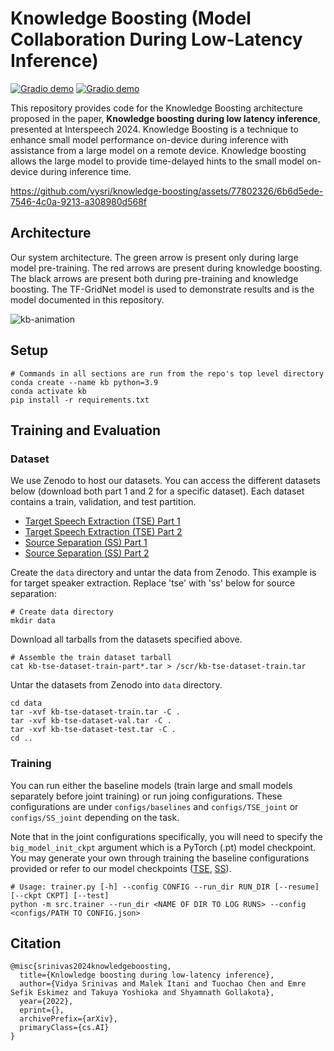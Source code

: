 # Knowledge Boosting (Model Collaboration During Low-Latency Inference)

[![Gradio demo](https://img.shields.io/badge/arxiv-abs-green)](https://arxiv.org/abs/2211.02250) [![Gradio demo](https://img.shields.io/badge/Interspeech%202024-pdf-blue)](https://arxiv.org/pdf/2211.02250)

This repository provides code for the Knowledge Boosting architecture proposed in the paper, __Knowledge boosting during low latency inference__, presented at Interspeech 2024. 
Knowledge Boosting is a technique to enhance small model performance on-device during inference with assistance from a large model on a remote device. 
Knowledge boosting allows the large model to provide time-delayed hints to the small model on-device during inference time.

https://github.com/vysri/knowledge-boosting/assets/77802326/6b6d5ede-7546-4c0a-9213-a308980d568f

## Architecture
Our system architecture. The green arrow is present only during large model pre-training.  The red arrows are present  during knowledge boosting.  The black arrows are present both during pre-training and knowledge boosting.
The TF-GridNet model is used to demonstrate results and is the model documented in this repository.

![kb-animation](https://github.com/vysri/knowledge-boosting/assets/77802326/37660ddb-fc5d-470c-924e-7467e8accd27)

## Setup
    # Commands in all sections are run from the repo's top level directory
    conda create --name kb python=3.9
    conda activate kb
    pip install -r requirements.txt

## Training and Evaluation

### Dataset

We use Zenodo to host our datasets. You can access the different datasets below (download both part 1 and 2 for a specific dataset). Each dataset contains a train, validation, and test partition.
* [Target Speech Extraction (TSE) Part 1](https://zenodo.org/records/12575452)
* [Target Speech Extraction (TSE) Part 2](https://zenodo.org/records/12629275)
* [Source Separation (SS) Part 1](https://zenodo.org/records/12629604)
* [Source Separation (SS) Part 2](https://zenodo.org/records/12629652)

Create the `data` directory and untar the data from Zenodo. This example is for target speaker extraction. Replace 'tse' with 'ss' below for source separation:

    # Create data directory
    mkdir data
        
Download all tarballs from the datasets specified above.
        
    # Assemble the train dataset tarball
    cat kb-tse-dataset-train-part*.tar > /scr/kb-tse-dataset-train.tar
        
Untar the datasets from Zenodo into `data` directory.
        
    cd data
    tar -xvf kb-tse-dataset-train.tar -C .
    tar -xvf kb-tse-dataset-val.tar -C .
    tar -xvf kb-tse-dataset-test.tar -C .
    cd ..

### Training
You can run either the baseline models (train large and small models separately before joint training) or run joing configurations. These configurations are under `configs/baselines` and `configs/TSE_joint` or `configs/SS_joint` depending on the task. 

Note that in the joint configurations specifically, you will need to specify the `big_model_init_ckpt` argument which is a PyTorch (.pt) model checkpoint. You may generate your own through training the baseline configurations provided or refer to our model checkpoints ([TSE](https://drive.google.com/file/d/11K71ElmRia_isGCFR8HLpHK9bqw-Q372/view?usp=drive_link), [SS](https://drive.google.com/file/d/1sJIH8MAvCjPKuQBcsjmenTPPGCgiSvS8/view?usp=drive_link)).

    # Usage: trainer.py [-h] --config CONFIG --run_dir RUN_DIR [--resume] [--ckpt CKPT] [--test]
    python -m src.trainer --run_dir <NAME OF DIR TO LOG RUNS> --config <configs/PATH TO CONFIG.json>

## Citation

    @misc{srinivas2024knowledgeboosting,
      title={Knlowledge boosting during low-latency inference}, 
      author={Vidya Srinivas and Malek Itani and Tuochao Chen and Emre Sefik Eskimez and Takuya Yoshioka and Shyamnath Gollakota},
      year={2022},
      eprint={},
      archivePrefix={arXiv},
      primaryClass={cs.AI}
    }
